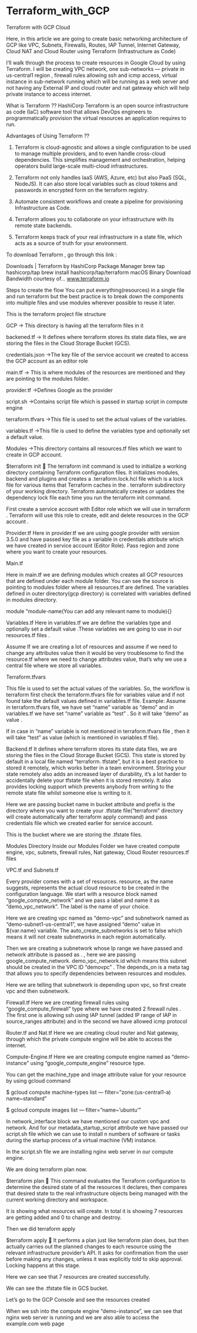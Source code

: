 # Terraform_with_GCP

Terraform with GCP Cloud

Here, in this article we are going to create basic networking architecture of GCP like VPC, Subnets, Firewalls, Routes, IAP Tunnel, Internet Gateway, Cloud NAT and Cloud Router using Terraform (Infrastructure as Code)

I’ll walk through the process to create resources in Google Cloud by using Terraform. I will be creating VPC network, one sub-networks — private in us-central1 region , firewall rules allowing ssh and icmp access, virtual instance in sub-network running which will be running as a web server and not having any External IP and cloud router and nat gateway which will help private instance to access internet.

What is Terraform ??
HashiCorp Terraform is an open source infrastructure as code (IaC) software tool that allows DevOps engineers to programmatically provision the virtual resources an application requires to run.

Advantages of Using Terraform ??

1. Terraform is cloud-agnostic and allows a single configuration to be used to manage multiple providers, and to even handle cross-cloud dependencies. This simplifies management and orchestration, helping operators build large-scale multi-cloud infrastructures.

2. Terraform not only handles IaaS (AWS, Azure, etc) but also PaaS (SQL, NodeJS). It can also store local variables such as cloud tokens and passwords in encrypted form on the terraform registry.

3. Automate consistent workflows and create a pipeline for provisioning Infrastructure as Code.

4. Terraform allows you to collaborate on your infrastructure with its remote state backends.

5. Terraform keeps track of your real infrastructure in a state file, which acts as a source of truth for your environment.

To download Terraform , go through this link :

Downloads | Terraform by HashiCorp
Package Manager brew tap hashicorp/tap brew install hashicorp/tap/terraform macOS Binary Download Bandwidth courtesy of…
www.terraform.io

Steps to create the flow
You can put everything(resources) in a single file and run terraform but the best practice is to break down the components into multiple files and use modules wherever possible to reuse it later.

This is the terraform project file structure


GCP → This directory is having all the terraform files in it

backened.tf → It defines where terraform stores its state data files, we are storing the files in the Cloud Storage Bucket (GCS).

credentials.json →The key file of the service account we created to access the GCP account as an editor role

main.tf → This is where modules of the resources are mentioned and they are pointing to the modules folder.

provider.tf →Defines Google as the provider

script.sh →Contains script file which is passed in startup script in compute engine

terraform.tfvars →This file is used to set the actual values of the variables.

variables.tf →This file is used to define the variables type and optionally set a default value.

Modules →This directory contains all resources.tf files which we want to create in GCP account.


$terraform init  The terraform init command is used to initialize a working directory containing Terraform configuration files. It initializes modules, backend and plugins and creates a .terraform.lock.hcl file which is a lock file for various items that Terraform caches in the . terraform subdirectory of your working directory. Terraform automatically creates or updates the dependency lock file each time you run the terraform init command.


First create a service account with Editor role which we will use in terraform . Terraform will use this role to create, edit and delete resources in the GCP account .

Provider.tf
Here in provider.tf we are using google provider with version 3.5.0 and have passed key file as a variable in credentials attribute which we have created in service account (Editor Role). Pass region and zone where you want to create your resources.


Main.tf

Here in main.tf we are defining modules which creates all GCP resources that are defined under each module folder. You can see the source is pointing to modules folder where all resources.tf are defined. The variables defined in outer directory(gcp directory) is correlated with variables defined in modules directory.

module “module-name(You can add any relevant name to module){}


Variables.tf
Here in variables.tf we are define the variables type and optionally set a default value .These variables we are going to use in our resources.tf files .

Assume If we are creating a lot of resources and assume if we need to change any attributes value then it would be very troublesome to find the resource.tf where we need to change attributes value, that’s why we use a central file where we store all variables.


Terraform.tfvars

This file is used to set the actual values of the variables. So, the workflow is terraform first check the terraform.tfvars file for variables value and if not found take the default values defined in variables.tf file. Example: Assume in terraform.tfvars file, we have set “name” variable as “demo” and in variables.tf we have set “name” variable as “test” . So it will take “demo” as value .

If in case in “name” variable is not mentioned in terraform.tfvars file , then it will take “test” as value (which is mentioned in variables.tf file).

Backend.tf
It defines where terraform stores its state data files, we are storing the files in the Cloud Storage Bucket (GCS). This state is stored by default in a local file named “terraform. tfstate”, but it is a best practice to stored it remotely, which works better in a team environment. Storing your state remotely also adds an increased layer of durability, it’s a lot harder to accidentally delete your tfstate file when it is stored remotely. It also provides locking support which prevents anybody from writing to the remote state file whilst someone else is writing to it.

Here we are passing bucket name in bucket attribute and prefix is the directory where you want to create your .tfstate file(“terraform” directory will create automatically after terraform apply command) and pass credentials file which we created earlier for service account.



This is the bucket where we are storing the .tfstate files.

Modules Directory
Inside our Modules Folder we have created compute engine, vpc, subnets, firewall rules, Nat gateway, Cloud Router resources.tf files

VPC.tf and Subnets.tf

Every provider comes with a set of resources. resource, as the name suggests, represents the actual cloud resource to be created in the configuration language. We start with a resource block named “google_compute_network” and we pass a label and name it as “demo_vpc_network”. The label is the name of your choice.

Here we are creating vpc named as “demo-vpc” and subnetwork named as “demo-subnet1-us-central1”, we have assigned “demo” value in ${var.name} variable. The auto_create_subnetworks is set to false which means it will not create subnetworks in each region automatically.

Then we are creating a subnetwork whose Ip range we have passed and network attribute is passed as <resource type> <label>. <attribute>, here we are passing google_compute_network. demo_vpc_network.id which means this subnet should be created in the VPC ID “demovpc” . The depends_on is a meta tag that allows you to specify dependencies between resources and modules.

Here we are telling that subnetwork is depending upon vpc, so first create vpc and then subnetwork.

Firewall.tf
Here we are creating firewall rules using “google_compute_firewall” type where we have created 2 firewall rules . The first one is allowing ssh using IAP tunnel (added IP range of IAP in source_ranges attribute) and in the second we have allowed icmp protocol


Router.tf and Nat.tf
Here we are creating cloud router and Nat gateway, through which the private compute engine will be able to access the internet.


Compute-Engine.tf
Here we are creating compute engine named as “demo-instance” using “google_compute_engine” resource type.


You can get the machine_type and image attribute value for your resource by using gcloud command

$ gcloud compute machine-types list — filter=”zone:(us-central1-a) name~standard”



$ gcloud compute images list — filter=”name~’ubuntu’”


In network_interface block we have mentioned our custom vpc and network. And for our metadata_startup_script attribute we have passed our script.sh file which we can use to install n numbers of software or tasks during the startup process of a virtual machine (VM) instance.

In the script.sh file we are installing nginx web server in our compute engine.


We are doing terraform plan now.

$terraform plan  This command evaluates the Terraform configuration to determine the desired state of all the resources it declares, then compares that desired state to the real infrastructure objects being managed with the current working directory and workspace.








It is showing what resources will create. In total it is showing 7 resources are getting added and 0 to change and destroy.

Then we did terraform apply

$terraform apply  It performs a plan just like terraform plan does, but then actually carries out the planned changes to each resource using the relevant infrastructure provider’s API. It asks for confirmation from the user before making any changes, unless it was explicitly told to skip approval. Locking happens at this stage.



Here we can see that 7 resources are created successfully.

We can see the .tfstate file in GCS bucket.


Let’s go to the GCP Console and see the resources created








When we ssh into the compute engine “demo-instance”, we can see that nginx web server is running and we are also able to access the example.com web page



